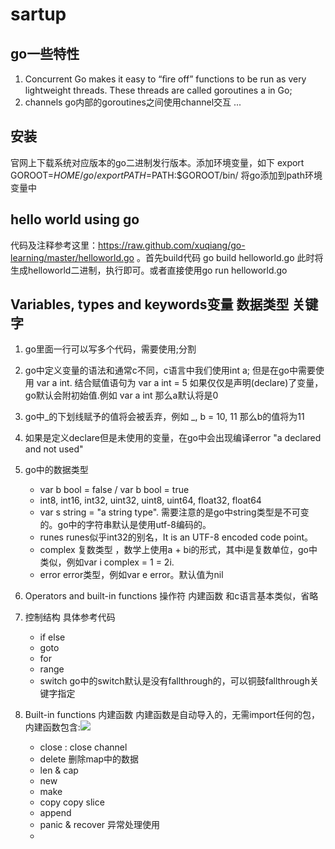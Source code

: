 # sartup
## go一些特性
1. Concurrent
 Go makes it easy to “ﬁre off” functions to be run as very lightweight threads. These
 threads are called goroutines a in Go;
2. channels
 go内部的goroutines之间使用channel交互
...

## 安装
官网上下载系统对应版本的go二进制发行版本。添加环境变量，如下
	export GOROOT=$HOME/go/
	export PATH=$PATH:$GOROOT/bin/ 
将go添加到path环境变量中

## hello world using go
代码及注释参考这里：https://raw.github.com/xuqiang/go-learning/master/helloworld.go 。首先build代码
go build helloworld.go
此时将生成helloworld二进制，执行即可。或者直接使用go run helloworld.go

## Variables, types and keywords变量 数据类型 关键字
1. go里面一行可以写多个代码，需要使用;分割
2. go中定义变量的语法和通常c不同，c语言中我们使用int a; 但是在go中需要使用 var a int. 结合赋值语句为
var a int = 5
如果仅仅是声明(declare)了变量，go默认会附初始值.例如
	var a int
那么a默认将是0
3. go中_的下划线赋予的值将会被丢弃，例如
	_, b = 10, 11
那么b的值将为11
4. 如果是定义declare但是未使用的变量，在go中会出现编译error "a declared and not used"
5. go中的数据类型
	* var b bool = false / var b bool = true
	* int8, int16, int32, uint32, uint8, uint64, float32, float64
	* var s string = "a string type". 需要注意的是go中string类型是不可变的。go中的字符串默认是使用utf-8编码的。
	* runes runes似乎int32的别名，It is an UTF-8 encoded code point。
	* complex 复数类型 ，数学上使用a + bi的形式，其中i是复数单位，go中类似，例如var i complex = 1 = 2i.
	* error error类型，例如var e error。默认值为nil
6. Operators and built-in functions 操作符 内建函数
和c语言基本类似，省略

7. 控制结构
具体参考代码
	* if else
	* goto 
	* for 
	* range
	* switch go中的switch默认是没有fallthrough的，可以铜鼓fallthrough关键字指定

8. Built-in functions 内建函数
内建函数是自动导入的，无需import任何的包，内建函数包含:<img src='https://raw.github.com/xuqiang/go-learning/master/images/predefine-funtion.jpg' />
	* close : close channel
	* delete 删除map中的数据
	* len & cap 
	* new 
	* make
	* copy copy slice
	* append
	* panic & recover 异常处理使用
	* 

